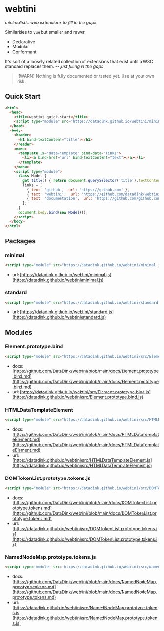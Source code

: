 # webtini

*minimalistic web extensions to fill in the gaps*

Similarities to `vue` but smaller and rawer.

* Declarative
* Modular
* Conformant

It's sort of a loosely related collection of extensions that exist until a W3C standard replaces them. 
*-- just filling in the gaps*

> ![WARN]
> Nothing is fully documented or tested yet. Use at your own risk.

## Quick Start
```html
<html>
  <head>
    <title>webtini quick-start</title>
    <script type="module" src="https://datadink.github.io/webtini/minimal.js"></script>
  </head>
  <body>
    <header>
      <h1 bind-textContent="title"></h1>
    </header>
    <menu>
      <template is="data-template" bind-data="links">
        <li><a bind-href="url" bind-textContent="text"></a></li>
      </template>
    </menu>
    <script type="module">
      class Model {
        get title() { return document.querySelector('title').textContent; }
        links = [
          { text: 'github',  url: 'https://github.com' },
          { text: 'webtini',  url: 'https://github.com/datadink/webtini' },
          { text: 'documentation',  url: 'https://github.com/github.com/DataDink/webtini/blob/main/README.md' },
        ];
      }
      document.body.bind(new Model());
    </script>
  </body>
</html>
```

## Packages

### minimal

```html
<script type="module" src="https://datadink.github.io/webtini/minimal.js"></script>
```
* url: [https://datadink.github.io/webtini/minimal.js](https://datadink.github.io/webtini/minimal.js)

### standard

```html
<script type="module" src="https://datadink.github.io/webtini/standard.js"></script>
```
* url: [https://datadink.github.io/webtini/standard.js](https://datadink.github.io/webtini/standard.js)

## Modules

### Element.prototype.bind

```html
<script type="module" src="https://datadink.github.io/webtini/src/Element.prototype.bind.js"></script>
```
* docs: [https://github.com/DataDink/webtini/blob/main/docs/Element.prototype.bind.md](https://github.com/DataDink/webtini/blob/main/docs/Element.prototype.bind.md)
* url: [https://datadink.github.io/webtini/src/Element.prototype.bind.js](https://datadink.github.io/webtini/src/Element.prototype.bind.js)

### HTMLDataTemplateElement

```html
<script type="module" src="https://datadink.github.io/webtini/src/HTMLDataTemplateElement.js"></script>
```
* docs: [https://github.com/DataDink/webtini/blob/main/docs/HTMLDataTemplateElement.md](https://github.com/DataDink/webtini/blob/main/docs/HTMLDataTemplateElement.md)
* url: [https://datadink.github.io/webtini/src/HTMLDataTemplateElement.js](https://datadink.github.io/webtini/src/HTMLDataTemplateElement.js)

### DOMTokenList.prototype.tokens.js

```html
<script type="module" src="https://datadink.github.io/webtini/src/DOMTokenList.prototype.tokens.js"></script>
```
* docs: [https://github.com/DataDink/webtini/blob/main/docs/DOMTokenList.prototype.tokens.md](https://github.com/DataDink/webtini/blob/main/docs/DOMTokenList.prototype.tokens.md)
* url: [https://datadink.github.io/webtini/src/DOMTokenList.prototype.tokens.js](https://datadink.github.io/webtini/src/DOMTokenList.prototype.tokens.js)

### NamedNodeMap.prototype.tokens.js

```html
<script type="module" src="https://datadink.github.io/webtini/src/NamedNodeMap.prototype.tokens.js"></script>
```
* docs: [https://github.com/DataDink/webtini/blob/main/docs/NamedNodeMap.prototype.tokens.md](https://github.com/DataDink/webtini/blob/main/docs/NamedNodeMap.prototype.tokens.md)
* url: [https://datadink.github.io/webtini/src/NamedNodeMap.prototype.tokens.js](https://datadink.github.io/webtini/src/NamedNodeMap.prototype.tokens.js)

